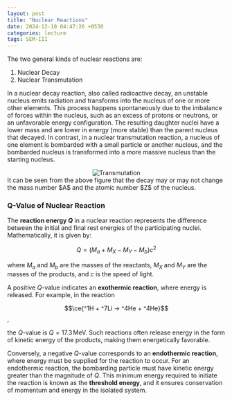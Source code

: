```yaml
---
layout: post
title: "Nuclear Reactions"
date: 2024-12-10 04:47:26 +0530
categories: lecture
tags: SEM-III
---
```


<!-- <img src="/SKMU/assets/images/Particle-Phy/Eightfoldway.jpeg" alt="Particle Classification" class="my-custom-class" style="max-width:100%; height:auto;"> -->

The two general kinds of nuclear reactions are:
1. Nuclear Decay
2. Nuclear Transmutation

In a nuclear decay reaction, also called radioactive decay, an unstable nucleus emits radiation and transforms into the nucleus of one or more other elements. This process happens spontaneously due to the imbalance of forces within the nucleus, such as an excess of protons or neutrons, or an unfavorable energy configuration. The resulting daughter nuclei have a lower mass and are lower in energy (more stable) than the parent nucleus that decayed. In contrast, in a nuclear transmutation reaction, a nucleus of one element is bombarded with a small particle or another nucleus, and the bombarded nucleus is transformed into a more massive nucleus than the starting nucleus.

<div style="text-align: center;">
    <img src="/SKMU/assets/images/Nuclear/n.png" alt="Transmutation" class="my-custom-class" style="max-width:90%; height:auto;">
</div>
It can be seen from the above figure that the decay may or may not change the mass number $A$ and the atomic number $Z$ of the nucleus. 


<!-- <div style="text-align: center;">
    <figure style="display: inline-block; margin: 10px; text-align: center;">
        <img src="/SKMU/assets/images/Nuclear/n.png" alt="Transmutation" class="my-custom-class" style="max-width:25%; height:auto;">
        <figcaption>Transmutation</figcaption>
    </figure>
    <figure style="display: inline-block; margin: 10px; text-align: center;">
        <img src="/SKMU/assets/images/Nuclear/Decay.jpg" alt="Decay" class="my-custom-class" style="max-width:35%; height:auto;">
        <figcaption>Decay</figcaption>
    </figure>
</div> -->

### Q-Value of Nuclear Reaction
The **reaction energy $Q$** in a nuclear reaction represents the difference between the initial and final rest energies of the participating nuclei. Mathematically, it is given by:  

$$Q = (M_a + M_X - M_Y - M_b)c^2$$

where $M_a$ and $M_b$ are the masses of the reactants, $M_X$ and $M_Y$ are the masses of the products, and $c$ is the speed of light.

A positive $Q$-value indicates an **exothermic reaction**, where energy is released. For example, in the reaction 

$$\ce{^1H + ^7Li -> ^4He + ^4He}$$ , 

the $Q$-value is $Q = 17.3 \, \mathrm{MeV}$. Such reactions often release energy in the form of kinetic energy of the products, making them energetically favorable.

Conversely, a negative $Q$-value corresponds to an **endothermic reaction**, where energy must be supplied for the reaction to occur. For an endothermic reaction, the bombarding particle must have kinetic energy greater than the magnitude of $Q$. This minimum energy required to initiate the reaction is known as the **threshold energy**, and it ensures conservation of momentum and energy in the isolated system.


